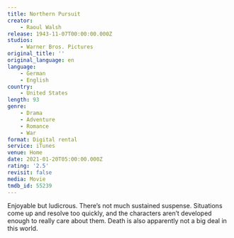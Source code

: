 ```yaml
---
title: Northern Pursuit
creator:
    - Raoul Walsh
release: 1943-11-07T00:00:00.000Z
studios:
    - Warner Bros. Pictures
original_title: ''
original_language: en
language:
    - German
    - English
country:
    - United States
length: 93
genre:
    - Drama
    - Adventure
    - Romance
    - War
format: Digital rental
service: iTunes
venue: Home
date: 2021-01-20T05:00:00.000Z
rating: '2.5'
revisit: false
media: Movie
tmdb_id: 55239
---
```


Enjoyable but ludicrous. There’s not much sustained suspense. Situations come up and resolve too quickly, and the characters aren’t developed enough to really care about them. Death is also apparently not a big deal in this world.
